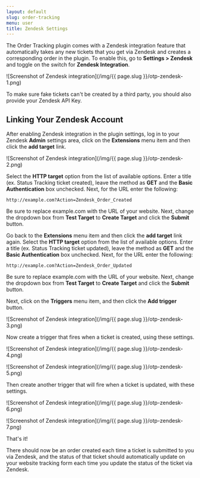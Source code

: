 ```yaml
---
layout: default
slug: order-tracking
menu: user
title: Zendesk Settings
---
```

The Order Tracking plugin comes with a Zendesk integration feature that automatically takes any new tickets that you get via Zendesk and creates a corresponding order in the plugin. To enable this, go to **Settings > Zendesk** and toggle on the switch for **Zendesk Integration**.

![Screenshot of Zendesk integration](/img/{{ page.slug }}/otp-zendesk-1.png)

To make sure fake tickets can't be created by a third party, you should also provide your Zendesk API Key.

## Linking Your Zendesk Account

After enabling Zendesk integration in the plugin settings, log in to your Zendesk **Admin** settings area, click on the **Extensions** menu item and then click the **add target** link.

![Screenshot of Zendesk integration](/img/{{ page.slug }}/otp-zendesk-2.png)

Select the **HTTP target** option from the list of available options. Enter a title (ex. Status Tracking ticket created), leave the method as **GET** and the **Basic Authentication** box unchecked. Next, for the URL enter the following:

`http://example.com?Action=Zendesk_Order_Created`

Be sure to replace example.com with the URL of your website. Next, change the dropdown box from **Test Target** to **Create Target** and click the **Submit** button.

Go back to the **Extensions** menu item and then click the **add target** link again. Select the **HTTP target** option from the list of available options. Enter a title (ex. Status Tracking ticket updated), leave the method as **GET** and the **Basic Authentication** box unchecked. Next, for the URL enter the following:

`http://example.com?Action=Zendesk_Order_Updated`

Be sure to replace example.com with the URL of your website. Next, change the dropdown box from **Test Target** to **Create Target** and click the **Submit** button.

Next, click on the **Triggers** menu item, and then click the **Add trigger** button.

![Screenshot of Zendesk integration](/img/{{ page.slug }}/otp-zendesk-3.png)

Now create a trigger that fires when a ticket is created, using these settings.

![Screenshot of Zendesk integration](/img/{{ page.slug }}/otp-zendesk-4.png)

![Screenshot of Zendesk integration](/img/{{ page.slug }}/otp-zendesk-5.png)

Then create another trigger that will fire when a ticket is updated, with these settings.

![Screenshot of Zendesk integration](/img/{{ page.slug }}/otp-zendesk-6.png)

![Screenshot of Zendesk integration](/img/{{ page.slug }}/otp-zendesk-7.png)

That's it!

There should now be an order created each time a ticket is submitted to you via Zendesk, and the status of that ticket should automatically update on your website tracking form each time you update the status of the ticket via Zendesk.